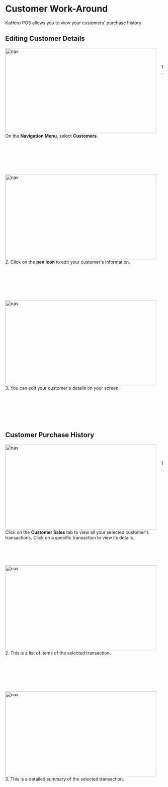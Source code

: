 # **Customer Work-Around**

KaHero POS allows you to view your customers' purchase history.

## Editing Customer Details

<p><img src="_content/_custsign/1.png" alt="nav" width="480" height="270" style="float:left; margin-right:1rem"><br><br><br>1. On the <b>Navigation Menu</b>, select <b>Customers</b>.</p>

<br><br><br><br><br>

<p><img src="_content/_custsign/2.png" alt="nav" width="480" height="270" style="float:left; margin-right:1rem"><br><br><br>2. Click on the <b>pen icon</b> to edit your customer's information.</p>

<br><br><br><br><br>

<p><img src="_content/_custpurchase/1.png" alt="nav" width="480" height="270" style="float:left; margin-right:1rem"><br><br><br>3. You can edit your customer's details on your screen.</p>

<br><br><br><br><br>

## Customer Purchase History

<p><img src="_content/_custpurchase/2.png" alt="nav" width="480" height="270" style="float:left; margin-right:1rem"><br><br><br>1. Click on the <b>Customer Sales</b> tab to view all your selected customer's transactions. Click on a specific transaction to view its details.</p>

<br><br><br>

<p><img src="_content/_custpurchase/3.png" alt="nav" width="480" height="270" style="float:left; margin-right:1rem"><br><br><br>2. This is a list of items of the selected transaction.</p>

<br><br><br><br><br>

<p><img src="_content/_custpurchase/4.png" alt="nav" width="480" height="270" style="float:left; margin-right:1rem"><br><br><br>3. This is a detailed summary of the selected transaction.</p>

<br><br><br><br><br>